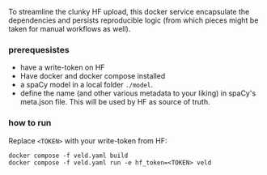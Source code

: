 
To streamline the clunky HF upload, this docker service encapsulate the dependencies and persists
reproducible logic (from which pieces might be taken for manual workflows as well).

### prerequesistes

- have a write-token on HF 
- Have docker and docker compose installed
- a spaCy model in a local folder `./model`.
- define the name (and other various metadata to your liking) in spaCy's meta.json file. This will 
  be used by HF as source of truth.

### how to run

Replace `<TOKEN>` with your write-token from HF:
```
docker compose -f veld.yaml build
docker compose -f veld.yaml run -e hf_token=<TOKEN> veld
```

